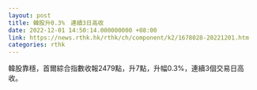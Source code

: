 ```yaml
---
layout: post
title: 韓股升0.3%　連續3日高收
date: 2022-12-01 14:50:14.000000000 +08:00
link: https://news.rthk.hk/rthk/ch/component/k2/1678028-20221201.htm
categories: rthk
---
```


韓股靠穩，首爾綜合指數收報2479點，升7點，升幅0.3%，連續3個交易日高收。
